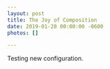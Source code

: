 ```yaml
---
layout: post
title: The Joy of Composition
date: 2019-01-28 00:00:00 -0600
photos: []

---
```

Testing new configuration.
